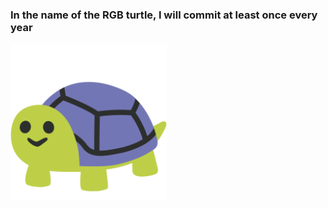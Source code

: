 ### In the name of the RGB turtle, I will commit at least once every year
<div id="cont">
  <img src="./rzulf.gif" width="250px" height="250px" />
</div>

<style>
  #cont {
      justify-content: center;
  }
</style>

